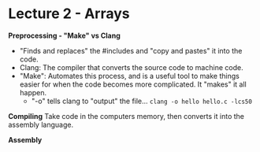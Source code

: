 # Lecture 2 - Arrays

__Preprocessing - "Make" vs Clang__
- "Finds and replaces" the #includes and "copy and pastes" it into the code.
- Clang: The compiler that converts the source code to machine code.
- "Make": Automates this process, and is a useful tool to make things easier for when the code becomes more complicated. It "makes" it all happen.
  - "-o" tells clang to "output" the file... ```clang -o hello hello.c -lcs50```

__Compiling__
Take code in the computers memory, then converts it into the assembly language.

__Assembly__
